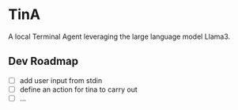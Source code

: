 # TinA
A local Terminal Agent leveraging the large language model Llama3.

## Dev Roadmap
- [ ] add user input from stdin
- [ ] define an action for tina to carry out
- [ ] ...
